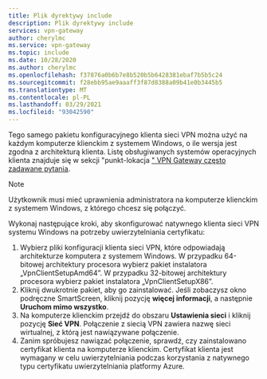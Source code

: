 ```yaml
---
title: Plik dyrektywy include
description: Plik dyrektywy include
services: vpn-gateway
author: cherylmc
ms.service: vpn-gateway
ms.topic: include
ms.date: 10/28/2020
ms.author: cherylmc
ms.openlocfilehash: f37876a0b6b7e8b520b5b6428381ebaf7b5b5c24
ms.sourcegitcommit: f28ebb95ae9aaaff3f87d8388a09b41e0b3445b5
ms.translationtype: MT
ms.contentlocale: pl-PL
ms.lasthandoff: 03/29/2021
ms.locfileid: "93042590"
---
```

Tego samego pakietu konfiguracyjnego klienta sieci VPN można użyć na każdym komputerze klienckim z systemem Windows, o ile wersja jest zgodna z architekturą klienta. Listę obsługiwanych systemów operacyjnych klienta znajduje się w sekcji "punkt-lokacja [" VPN Gateway często zadawane pytania](../articles/vpn-gateway/vpn-gateway-vpn-faq.md#P2S).

>[!NOTE]
>Użytkownik musi mieć uprawnienia administratora na komputerze klienckim z systemem Windows, z którego chcesz się połączyć.
>

Wykonaj następujące kroki, aby skonfigurować natywnego klienta sieci VPN systemu Windows na potrzeby uwierzytelniania certyfikatu:

1. Wybierz pliki konfiguracji klienta sieci VPN, które odpowiadają architekturze komputera z systemem Windows. W przypadku 64-bitowej architektury procesora wybierz pakiet instalatora „VpnClientSetupAmd64”. W przypadku 32-bitowej architektury procesora wybierz pakiet instalatora „VpnClientSetupX86”. 
1. Kliknij dwukrotnie pakiet, aby go zainstalować. Jeśli zobaczysz okno podręczne SmartScreen, kliknij pozycję **więcej informacji**, a następnie **Uruchom mimo wszystko**.
1. Na komputerze klienckim przejdź do obszaru **Ustawienia sieci** i kliknij pozycję **Sieć VPN**. Połączenie z siecią VPN zawiera nazwę sieci wirtualnej, z którą jest nawiązywane połączenie.
1. Zanim spróbujesz nawiązać połączenie, sprawdź, czy zainstalowano certyfikat klienta na komputerze klienckim. Certyfikat klienta jest wymagany w celu uwierzytelniania podczas korzystania z natywnego typu certyfikatu uwierzytelniania platformy Azure.